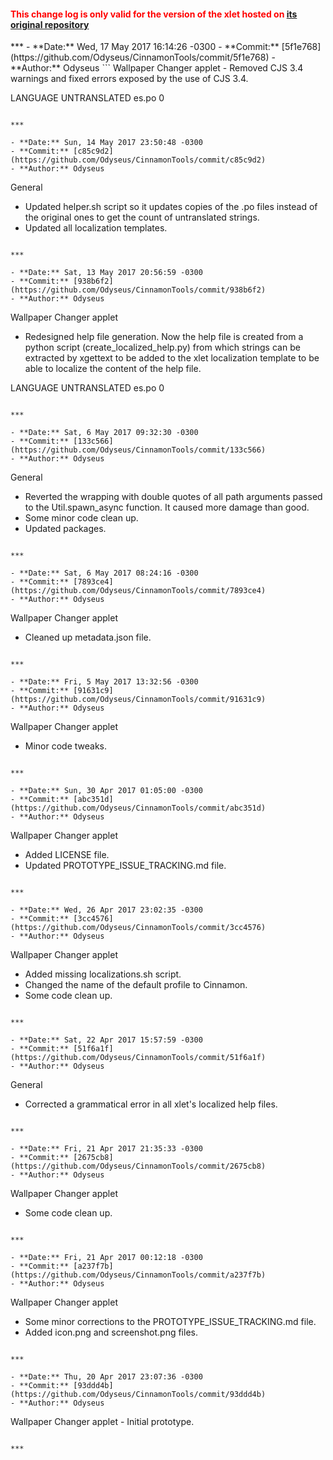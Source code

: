 <h4 style="color:red;font-weight:bold;">
This change log is only valid for the version of the xlet hosted on <a href="https://github.com/Odyseus/CinnamonTools">its original repository</a>
</h4>
***
- **Date:** Wed, 17 May 2017 16:14:26 -0300
- **Commit:** [5f1e768](https://github.com/Odyseus/CinnamonTools/commit/5f1e768)
- **Author:** Odyseus
```
Wallpaper Changer applet
- Removed CJS 3.4 warnings and fixed errors exposed by the use of CJS 3.4.

LANGUAGE  UNTRANSLATED
es.po     0

```

***

- **Date:** Sun, 14 May 2017 23:50:48 -0300
- **Commit:** [c85c9d2](https://github.com/Odyseus/CinnamonTools/commit/c85c9d2)
- **Author:** Odyseus
```
General
- Updated helper.sh script so it updates copies of the .po files instead of the original ones to get
the count of untranslated strings.
- Updated all localization templates.

```

***

- **Date:** Sat, 13 May 2017 20:56:59 -0300
- **Commit:** [938b6f2](https://github.com/Odyseus/CinnamonTools/commit/938b6f2)
- **Author:** Odyseus
```
Wallpaper Changer applet
- Redesigned help file generation. Now the help file is created from a python script
(create_localized_help.py) from which strings can be extracted by xgettext to be added to the xlet
localization template to be able to localize the content of the help file.

LANGUAGE  UNTRANSLATED
es.po     0

```

***

- **Date:** Sat, 6 May 2017 09:32:30 -0300
- **Commit:** [133c566](https://github.com/Odyseus/CinnamonTools/commit/133c566)
- **Author:** Odyseus
```
General
- Reverted the wrapping with double quotes of all path arguments passed to the Util.spawn_async
function. It caused more damage than good.
- Some minor code clean up.
- Updated packages.

```

***

- **Date:** Sat, 6 May 2017 08:24:16 -0300
- **Commit:** [7893ce4](https://github.com/Odyseus/CinnamonTools/commit/7893ce4)
- **Author:** Odyseus
```
Wallpaper Changer applet
- Cleaned up metadata.json file.

```

***

- **Date:** Fri, 5 May 2017 13:32:56 -0300
- **Commit:** [91631c9](https://github.com/Odyseus/CinnamonTools/commit/91631c9)
- **Author:** Odyseus
```
Wallpaper Changer applet
- Minor code tweaks.

```

***

- **Date:** Sun, 30 Apr 2017 01:05:00 -0300
- **Commit:** [abc351d](https://github.com/Odyseus/CinnamonTools/commit/abc351d)
- **Author:** Odyseus
```
Wallpaper Changer applet
- Added LICENSE file.
- Updated PROTOTYPE_ISSUE_TRACKING.md file.

```

***

- **Date:** Wed, 26 Apr 2017 23:02:35 -0300
- **Commit:** [3cc4576](https://github.com/Odyseus/CinnamonTools/commit/3cc4576)
- **Author:** Odyseus
```
Wallpaper Changer applet
- Added missing localizations.sh script.
- Changed the name of the default profile to Cinnamon.
- Some code clean up.

```

***

- **Date:** Sat, 22 Apr 2017 15:57:59 -0300
- **Commit:** [51f6a1f](https://github.com/Odyseus/CinnamonTools/commit/51f6a1f)
- **Author:** Odyseus
```
General
- Corrected a grammatical error in all xlet's localized help files.

```

***

- **Date:** Fri, 21 Apr 2017 21:35:33 -0300
- **Commit:** [2675cb8](https://github.com/Odyseus/CinnamonTools/commit/2675cb8)
- **Author:** Odyseus
```
Wallpaper Changer applet
- Some code clean up.

```

***

- **Date:** Fri, 21 Apr 2017 00:12:18 -0300
- **Commit:** [a237f7b](https://github.com/Odyseus/CinnamonTools/commit/a237f7b)
- **Author:** Odyseus
```
Wallpaper Changer applet
- Some minor corrections to the PROTOTYPE_ISSUE_TRACKING.md file.
- Added icon.png and screenshot.png files.

```

***

- **Date:** Thu, 20 Apr 2017 23:07:36 -0300
- **Commit:** [93ddd4b](https://github.com/Odyseus/CinnamonTools/commit/93ddd4b)
- **Author:** Odyseus
```
Wallpaper Changer applet - Initial prototype.

```

***
